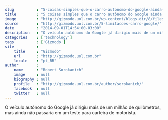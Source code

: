 ```yaml
---
slug          : "5-coisas-simples-que-o-carro-autonomo-do-google-ainda-nao-consegue-fazer"
title         : "5 coisas simples que o carro autônomo do Google ainda não consegue fazer"
image         : "http://gizmodo.uol.com.br/wp-content/blogs.dir/8/files/2014/05/google-self-driving-car.jpg"
source        : "http://gizmodo.uol.com.br/5-limitacoes-carro-google/"
date          : "2014-09-01T14:54:00-03:00"
description   : "O veículo autônomo do Google já dirigiu mais de um milhão de quilômetros, mas ainda não passaria em um teste para carteira de motorista."
categories    : ['technology']
tags          : ['Gizmodo']
site          :
    title     : "Gizmodo"
    url       : "http://gizmodo.uol.com.br"
    locale    : "pt_BR"
author        :
    name      : "Robert Sorokanich"
    image     : null
    biography : null
    profile   : "http://gizmodo.uol.com.br/author/sorokanich/"
    facebook  : null
    twitter   : null
---
```


O veículo autônomo do Google já dirigiu mais de um milhão de quilômetros, mas ainda não passaria em um teste para carteira de motorista.
